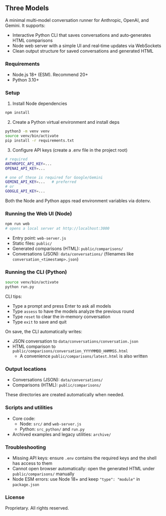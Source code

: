 ## Three Models

A minimal multi‑model conversation runner for Anthropic, OpenAI, and Gemini. It supports:

- Interactive Python CLI that saves conversations and auto‑generates HTML comparisons
- Node web server with a simple UI and real‑time updates via WebSockets
- Clean output structure for saved conversations and generated HTML

### Requirements

- Node.js 18+ (ESM). Recommend 20+
- Python 3.10+

### Setup

1) Install Node dependencies

```bash
npm install
```

2) Create a Python virtual environment and install deps

```bash
python3 -m venv venv
source venv/bin/activate
pip install -r requirements.txt
```

3) Configure API keys (create a .env file in the project root)

```bash
# required
ANTHROPIC_API_KEY=...
OPENAI_API_KEY=...

# one of these is required for Google/Gemini
GEMINI_API_KEY=...   # preferred
# or
GOOGLE_API_KEY=...
```

Both the Node and Python apps read environment variables via dotenv.

### Running the Web UI (Node)

```bash
npm run web
# opens a local server at http://localhost:3000
```

- Entry point: `web-server.js`
- Static files: `public/`
- Generated comparisons (HTML): `public/comparisons/`
- Conversations (JSON): `data/conversations/` (filenames like `conversation_<timestamp>.json`)

### Running the CLI (Python)

```bash
source venv/bin/activate
python run.py
```

CLI tips:
- Type a prompt and press Enter to ask all models
- Type `assess` to have the models analyze the previous round
- Type `reset` to clear the in‑memory conversation
- Type `exit` to save and quit

On save, the CLI automatically writes:
- JSON conversation to `data/conversations/conversation.json`
- HTML comparison to `public/comparisons/conversation_YYYYMMDD_HHMMSS.html`
  - A convenience `public/comparisons/latest.html` is also written

### Output locations

- Conversations (JSON): `data/conversations/`
- Comparisons (HTML): `public/comparisons/`

These directories are created automatically when needed.

### Scripts and utilities

- Core code:
  - Node: `src/` and `web-server.js`
  - Python: `src_python/` and `run.py`
- Archived examples and legacy utilities: `archive/`

### Troubleshooting

- Missing API keys: ensure `.env` contains the required keys and the shell has access to them
- Cannot open browser automatically: open the generated HTML under `public/comparisons/` manually
- Node ESM errors: use Node 18+ and keep `"type": "module"` in `package.json`

### License

Proprietary. All rights reserved.


